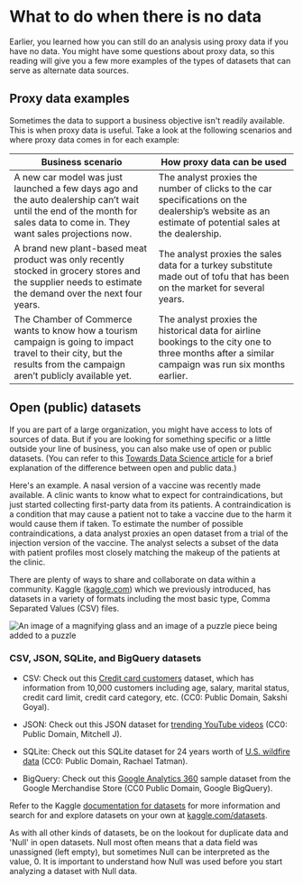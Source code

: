 What to do when there is no data
================================

Earlier, you learned how you can still do an analysis using proxy data if you have no data. You might have some questions about proxy data, so this reading will give you a few more examples of the types of datasets that can serve as alternate data sources.

Proxy data examples
-------------------

Sometimes the data to support a business objective isn't readily available. This is when proxy data is useful. Take a look at the following scenarios and where proxy data comes in for each example:

| Business scenario                                                                                                                                                          | How proxy data can be used                                                                                                                          |
| -------------------------------------------------------------------------------------------------------------------------------------------------------------------------- | --------------------------------------------------------------------------------------------------------------------------------------------------- |
| A new car model was just launched a few days ago and the auto dealership can’t wait until the end of the month for sales data to come in. They want sales projections now. | The analyst proxies the number of clicks to the car specifications on the dealership’s website as an estimate of potential sales at the dealership. |
| A brand new plant-based meat product was only recently stocked in grocery stores and the supplier needs to estimate the demand over the next four years.                   | The analyst proxies the sales data for a turkey substitute made out of tofu that has been on the market for several years.                          |
| The Chamber of Commerce wants to know how a tourism campaign is going to impact travel to their city, but the results from the campaign aren’t publicly available yet.     | The analyst proxies the historical data for airline bookings to the city one to three months after a similar campaign was run six months earlier.   |

Open (public) datasets
----------------------

If you are part of a large organization, you might have access to lots of sources of data. But if you are looking for something specific or a little outside your line of business, you can also make use of open or public datasets. (You can refer to this [Towards Data Science article](https://towardsdatascience.com/is-there-a-difference-between-open-data-and-public-data-6261cd7b5389 "This link takes you to an article describing the difference between open and public data.") for a brief explanation of the difference between open and public data.)

Here's an example. A nasal version of a vaccine was recently made available. A clinic wants to know what to expect for contraindications, but just started collecting first-party data from its patients. A contraindication is a condition that may cause a patient not to take a vaccine due to the harm it would cause them if taken. To estimate the number of possible contraindications, a data analyst proxies an open dataset from a trial of the injection version of the vaccine. The analyst selects a subset of the data with patient profiles most closely matching the makeup of the patients at the clinic. 

There are plenty of ways to share and collaborate on data within a community. Kaggle ([kaggle.com](https://www.kaggle.com/ "This link takes you to the Kaggle home page.")) which we previously introduced, has datasets in a variety of formats including the most basic type, Comma Separated Values (CSV) files.  

![An image of a magnifying glass and an image of a puzzle piece being added to a puzzle](https://d3c33hcgiwev3.cloudfront.net/imageAssetProxy.v1/oJRBo8f_QFaUQaPH__BWAg_969ab40fa7a241f39b00e7c3e2e69cc9_Screen-Shot-2021-01-25-at-1.27.09-PM.png?expiry=1642464000000&hmac=3uAcnhY4MWft0tZF18_XdKSZecEIJ8r1UaOmxSpUzj8)

### CSV, J​SON, SQLite, and BigQuery datasets

-   CSV: Check out this [Credit card customers](https://www.kaggle.com/sakshigoyal7/credit-card-customers "This link takes you to a Kaggle dataset with anonymized credit card data. ") dataset, which has information from 10,000 customers including age, salary, marital status, credit card limit, credit card category, etc. (CC0: Public Domain, Sakshi Goyal).

-   JSON: Check out this JSON dataset for [trending YouTube videos](https://www.kaggle.com/datasnaek/youtube-new "This link takes you to a Kaggle dataset for trending YouTube videos.") (CC0: Public Domain, Mitchell J).

-   SQLite: Check out this SQLite dataset for 24 years worth of [U.S. wildfire data](https://www.kaggle.com/rtatman/188-million-us-wildfires "This link takes you to a Kaggle dataset for U.S. wildfires.") (CC0: Public Domain, Rachael Tatman).

-   BigQuery: Check out this [Google Analytics 360](https://www.kaggle.com/bigquery/google-analytics-sample "This link takes you to a sample Google Analytics dataset in Kaggle.") sample dataset from the Google Merchandise Store (CC0 Public Domain, Google BigQuery).

Refer to the Kaggle [documentation for datasets](https://www.kaggle.com/docs/datasets "This link takes you to the Kaggle documentation for datasets.") for more information and search for and explore datasets on your own at [kaggle.com/datasets](https://www.kaggle.com/datasets "This link takes you to the main Kaggle datasets page.").

As with all other kinds of datasets, be on the lookout for duplicate data and 'Null' in open datasets. Null most often means that a data field was unassigned (left empty), but sometimes Null can be interpreted as the value, 0. It is important to understand how Null was used before you start analyzing a dataset with Null data.